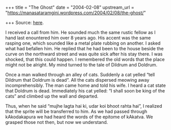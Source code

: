+++
title = "The Ghost"
date = "2004-02-08"
upstream_url = "https://manasataramgini.wordpress.com/2004/02/08/the-ghost/"

+++
Source: [here](https://manasataramgini.wordpress.com/2004/02/08/the-ghost/).

I received a call from him. He sounded much the same rustic fellow as I
hand last enountered him over 8 years ago. His accent was the same
rasping one, which sounded like a metal plate rubbing on another. I
asked what had befallen him. He replied that he had been to the house
beside the curve on the northward street and was quite sick after his
stay there. I was shocked, that this could happen. I remembered the old
words that the place might not be alright. My mind turned to the tale of
Dildrum and Doldrum.  
  
Once a man walked through an alley of cats. Suddenly a cat yelled “tell
Dildrum that Doldrum is dead”. All the cats dispersed meowing away
incomprehensibly. The man came home and told his wife. I heard a cat
state that Doldrum is dead. Immediately his cat yelled: “I shall soon be
king of the cats” and climbed up the wall and departed.

Thus, when he said “mujhe lagta hai ki, udar koi bhoot rahta hai”, I
realized that the sprite will be transferred to him. As we had passed
through kAkodakapura we had heard the words of the epitome of kAkatva.
We grasped those not then, but now we understand.

